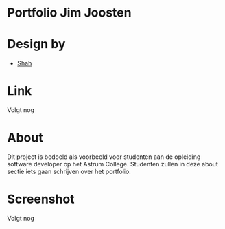 # Portfolio Jim Joosten

# Design by

- [Shah](https://www.figma.com/community/file/1116316830579955404)

# Link

Volgt nog

# About

Dit project is bedoeld als voorbeeld voor studenten aan de opleiding software developer op het Astrum College. Studenten zullen in deze about sectie iets gaan schrijven over het portfolio.

# Screenshot

Volgt nog
